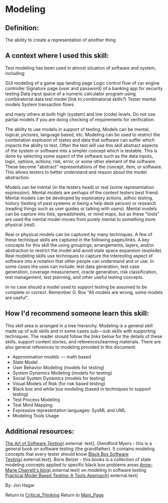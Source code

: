 Modeling
========

## Definition:

The ability to create a representation of another thing


## A context where I used this skill:

Test modeling has been used in almost situation of software and system, including:

GUI modeling of a game app landing page
Logic control flow of car engine controller
Signature page (user and password) of a banking app for security testing
Data input space of a numeric calculator program using combinatorial data test model (link to combinatorial skills?)
Tester mental models
System transaction flows

and many others at both high (system) and low (code) levels.
Do not use partial models if you are doing checking of requirements for verification.

The ability to use models in support of testing.
Models can be mental, logical, pictures, language based, etc\.
Modeling can be used to restrict the combination explosion of states and data that software can suffer which impacts the ability to test.
Often the test will use this skill abstract aspects of the system or software into a simpler concept which is testable.
This is done by selecting some aspect of the software such as the data inputs, logic, options, actions, risk, error, or some other element of the software.
These become \"abstract\" representations of the concept, item, or software.
This allows testers to better understand and reason about the model abstraction.

Models can be mental (in the testers head) or real (some representation expression).
Mental models are perhaps of the context testers best friend.
Mental models can be developed by exploratory actions, adhoc testing, history (testing of past systems or being a help desk person) or research (reading things such as user guides or talking with users).
Mental models can be capture into lists, spreadsheets, or mind maps, but as these \"tools\" are used the mental model moves from purely mental to something more physical (real).

Real or physical models can be captured by many techniques.
A few of these technique skills are captured in the following pages/links.
A key concepts for this skill the using groupings, arrangements, layers, and/or abstraction to restrict the model and avoid state space expansion (explode).
Real modeling skills use techniques to capture the interesting aspect of software into a notation that other people can understand and or use.
In some cases the uses can include: test data generation, test case generation, coverage measurement, oracle generation, risk classification, test management, test planning, and other useful testing concepts.

In no case should a model used to support testing be assumed to be complete or correct.
Remember G. Box \"All models are wrong, some models are useful\".

## How I\'d recommend someone learn this skill:

This skill area is arranged in a tree hierarchy.
Modeling is a general skill made up of sub skills and in some cases sub-‐‑sub skills with supporting techniques.
The reader should follow the links below for the details of these skills, support context stories, and references/learning materials.
There are also general references to modeling provided in this document:

* Approximation models -‐‑ math based
* State Model
* User Behavior Modeling (models for testing)
* System Dynamics Modeling (models for testing)
* Social System Dynamics (models for testing)
* Visual Models of Risk (for risk based testing)
* Black box and white box modeling (based in techniques to support testing)
* Test Process Modeling
* Test Mind Mapping
* Expressive representation languages: SysML and UML
* Modeling Tools Usage

## Additional resources:

[The Art of Software Testing](http://www.amazon.com/The-Software-Testing-Glenford-Myers/dp/1118031962){.external
.text}, Glendford Myers - this is a general book on software testing (the grandfather). It contains modeling concepts that every tester should know
[Black Box Software Testing](http://www.amazon.com/Black-Box-Testing-Techniques-Functional-Software/dp/0471120944/ref=sr_1_1?s=books&ie=UTF8&qid=1428682569&sr=1-1&keywords=black+box+software+testing){.external.text}, Boris Beizer - this books is a collection of state modeling concepts applied to specific black box problems areas
[Anne-Marie Charrett\'s blog](http://mavericktester.com/archive/how-i-use-modelling-in-software-testing/){.external.text} on modeling in software testing
[Practical Model Based Testing: A Tools Approach](http://books.google.com/books?hl=en&lr=&id=8hAGtY4-oOoC&oi=fnd&pg=PP2&dq=model+based+testing&ots=OQatOcJHHQ&sig=9Tnl6e_OiZkI3Abf3S8oM7xZyiA#v=onepage&q=model%20based%20testing&f=false){.external.text}



By: Jon Hagar

Return to
[Critical\_Thinking](Critical_Thinking.html?title=Critical_Thinking "Critical Thinking")
Return to [Main\_Page](Main_Page.html?title=Main_Page "Main Page")
